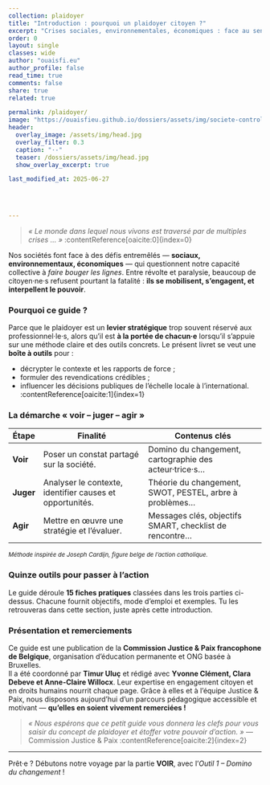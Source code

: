 ```yaml
---
collection: plaidoyer
title: "Introduction : pourquoi un plaidoyer citoyen ?"
excerpt: "Crises sociales, environnementales, économiques : face au sentiment d’impuissance, la Commission Justice & Paix propose quinze outils pour passer de l’indignation à l’action publique. Découvrons la démarche « voir – juger – agir » et remercions chaleureusement ses auteur·e·s."
order: 0
layout: single
classes: wide
author: "ouaisfi.eu"
author_profile: false
read_time: true
comments: false
share: true
related: true

permalink: /plaidoyer/
image: "https://ouaisfieu.github.io/dossiers/assets/img/societe-controle-frictions.jpg"
header:
  overlay_image: /assets/img/head.jpg
  overlay_filter: 0.3
  caption: "·-"
  teaser: /dossiers/assets/img/head.jpg
  show_overlay_excerpt: true

last_modified_at: 2025-06-27


  
  
---
```


> *« Le monde dans lequel nous vivons est traversé par de multiples crises … »* :contentReference[oaicite:0]{index=0}

Nos sociétés font face à des défis entremêlés — **sociaux, environnementaux, économiques** — qui questionnent notre capacité collective à *faire bouger les lignes*. Entre révolte et paralysie, beaucoup de citoyen·ne·s refusent pourtant la fatalité : **ils se mobilisent, s’engagent, et interpellent le pouvoir**.

### Pourquoi ce guide ?

Parce que le plaidoyer est un **levier stratégique** trop souvent réservé aux professionnel·le·s, alors qu’il est **à la portée de chacun·e** lorsqu’il s’appuie sur une méthode claire et des outils concrets. Le présent livret se veut une **boîte à outils** pour :

* décrypter le contexte et les rapports de force ;
* formuler des revendications crédibles ;
* influencer les décisions publiques de l’échelle locale à l’international. :contentReference[oaicite:1]{index=1}

### La démarche « voir – juger – agir »

| Étape | Finalité | Contenus clés |
|-------|----------|--------------|
| **Voir** | Poser un constat partagé sur la société. | Domino du changement, cartographie des acteur·trice·s… |
| **Juger** | Analyser le contexte, identifier causes et opportunités. | Théorie du changement, SWOT, PESTEL, arbre à problèmes… |
| **Agir** | Mettre en œuvre une stratégie et l’évaluer. | Messages clés, objectifs SMART, checklist de rencontre… |

<small>*Méthode inspirée de Joseph Cardijn, figure belge de l’action catholique.*</small>

### Quinze outils pour passer à l’action

Le guide déroule **15 fiches pratiques** classées dans les trois parties ci-dessus. Chacune fournit objectifs, mode d’emploi et exemples. Tu les retrouveras dans cette section, juste après cette introduction.

### Présentation et remerciements

Ce guide est une publication de la **Commission Justice & Paix francophone de Belgique**, organisation d’éducation permanente et ONG basée à Bruxelles.  
Il a été coordonné par **Timur Uluç** et rédigé avec **Yvonne Clément, Clara Debeve et Anne-Claire Willocx**. Leur expertise en engagement citoyen et en droits humains nourrit chaque page. Grâce à elles et à l’équipe Justice & Paix, nous disposons aujourd’hui d’un parcours pédagogique accessible et motivant — **qu’elles en soient vivement remerciées !**

> *« Nous espérons que ce petit guide vous donnera les clefs pour vous saisir du concept de plaidoyer et étoffer votre pouvoir d’action. »* — Commission Justice & Paix :contentReference[oaicite:2]{index=2}

---

Prêt·e ? Débutons notre voyage par la partie **VOIR**, avec l’*Outil 1 – Domino du changement* !
